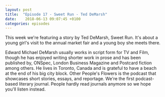 ```yaml
---
layout: post
title:  "Episode 17 - Sweet Run - Ted DeMarsh"
date:    2018-06-13 09:07:45 +0100
categories: episodes
---
```


This week we're featuring a story by Ted DeMarsh, Sweet Run. It's
about a young girl's visit to the annual market fair and a young boy
she meets there.

Edward Michael DeMarsh usually works in script form
for TV and Film, though he has enjoyed writing shorter work in prose
and has been published by, ONSpec, London Business Magazine and
Postcard fiction among others. He lives in Toronto, Canada and is
grateful to have a beach at the end of his big city block. Other
People's Flowers is the podcast that showcases short stories, essays,
and reportage. We're the first podcast-based literary journal. People
hardly read journals anymore so we hope you'll listen instead.
